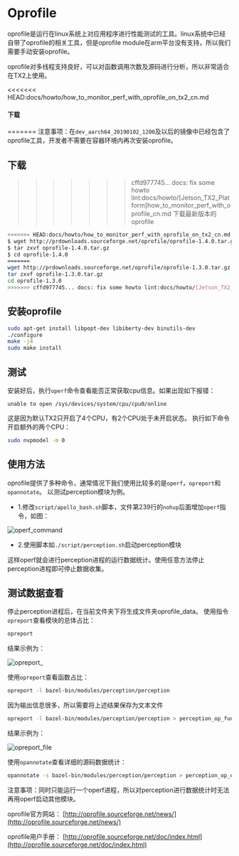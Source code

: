# Oprofile

oprofile是运行在linux系统上对应用程序进行性能测试的工具。linux系统中已经自带了oprofile的相关工具，但是oprofile module在arm平台没有支持，所以我们需要手动安装oprofile。

oprofile对多线程支持良好，可以对函数调用次数及源码进行分析，所以非常适合在TX2上使用。

<<<<<<< HEAD:docs/howto/how_to_monitor_perf_with_oprofile_on_tx2_cn.md
#### 下载
=======
注意事项：在`dev_aarch64_20190102_1200`及以后的镜像中已经包含了oprofile工具，开发者不需要在容器环境内再次安装oprofile。

## 下载

>>>>>>> cffd977745... docs: fix some howto lint:docs/howto/[Jetson_TX2_Platform]how_to_monitor_perf_with_oprofile_cn.md
下载最新版本的oprofile

```bash
<<<<<<< HEAD:docs/howto/how_to_monitor_perf_with_oprofile_on_tx2_cn.md
$ wget http://prdownloads.sourceforge.net/oprofile/oprofile-1.4.0.tar.gz
$ tar zxvf oprofile-1.4.0.tar.gz
$ cd oprofile-1.4.0
=======
wget http://prdownloads.sourceforge.net/oprofile/oprofile-1.3.0.tar.gz
tar zxvf oprofile-1.3.0.tar.gz
cd oprofile-1.3.0
>>>>>>> cffd977745... docs: fix some howto lint:docs/howto/[Jetson_TX2_Platform]how_to_monitor_perf_with_oprofile_cn.md
```

## 安装oprofile

```bash
sudo apt-get install libpopt-dev libiberty-dev binutils-dev
./configure
make -j4
sudo make install
```

## 测试

安装好后，执行`operf`命令查看能否正常获取cpu信息。如果出现如下报错：

`unable to open /sys/devices/system/cpu/cpu0/online`

这是因为默认TX2只开启了4个CPU，有2个CPU处于未开启状态。
执行如下命令开启额外的两个CPU：

```bash
sudo nvpmodel -m 0
```

## 使用方法

oprofile提供了多种命令，通常情况下我们使用比较多的是`operf`，`opreport`和`opannotate`。
以测试perception模块为例。

* 1.修改`script/apollo_bash.sh`脚本，文件第239行的`nohup`后面增加`operf`指令，如图：

![operf_command](images/TX2/operf_command.png)

* 2.使用脚本如`./script/perception.sh`启动perception模块

这样operf就会进行perception进程的运行数据统计。使用任意方法停止perception进程即可停止数据收集。

## 测试数据查看

停止perception进程后，在当前文件夹下将生成文件夹oprofile_data。
使用指令`opreport`查看模块的总体占比：

```bash
opreport
```

结果示例为：

![opreport_](images/TX2/opreport_.png)

使用`opreport`查看函数占比：

```bash
opreport -l bazel-bin/modules/perception/perception 
```

因为输出信息很多，所以需要将上述结果保存为文本文件

```bash
opreport -l bazel-bin/modules/perception/perception > perception_op_funcs.md
```

结果示例为：

![opreport_file](images/TX2/opreport_file.png)

使用`opannotate`查看详细的源码数据统计：

```bash
opannotate -s bazel-bin/modules/perception/perception > perception_op_details.md
```

注意事项：同时只能运行一个operf进程，所以对perception进行数据统计时无法再用operf启动其他模块。

oprofile官方网站：
[http://oprofile.sourceforge.net/news/](http://oprofile.sourceforge.net/news/)

oprofile用户手册：
[http://oprofile.sourceforge.net/doc/index.html](http://oprofile.sourceforge.net/doc/index.html)
